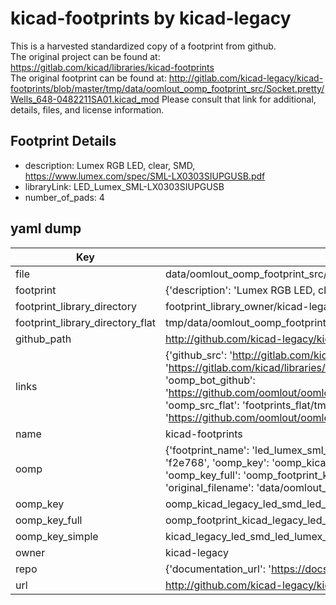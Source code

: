 # kicad-footprints by kicad-legacy  
This is a harvested standardized copy of a footprint from github.  
The original project can be found at:  
https://gitlab.com/kicad/libraries/kicad-footprints  
The original footprint can be found at:
http://gitlab.com/kicad-legacy/kicad-footprints/blob/master/tmp/data/oomlout_oomp_footprint_src/Socket.pretty/Wells_648-0482211SA01.kicad_mod
Please consult that link for additional, details, files, and license information.  
## Footprint Details
* description: Lumex RGB LED, clear, SMD, https://www.lumex.com/spec/SML-LX0303SIUPGUSB.pdf  
* libraryLink: LED_Lumex_SML-LX0303SIUPGUSB  
* number_of_pads: 4  
## yaml dump  
| Key | Value |  
| --- | --- |  
| file | data/oomlout_oomp_footprint_src/kicad-footprints/LED_SMD.pretty/LED_Lumex_SML-LX0303SIUPGUSB.kicad_mod |  
| footprint | {'description': 'Lumex RGB LED, clear, SMD, https://www.lumex.com/spec/SML-LX0303SIUPGUSB.pdf', 'libraryLink': 'LED_Lumex_SML-LX0303SIUPGUSB', 'number_of_pads': 4} |  
| footprint_library_directory | footprint_library_owner/kicad-legacy_kicad-footprints |  
| footprint_library_directory_flat | tmp/data/oomlout_oomp_footprint_src/footprints_flat/kicad_legacy_led_smd_led_lumex_sml_lx0303siupgusb/working |  
| github_path | http://github.com/kicad-legacy/kicad-footprints/blob/master/tmp/data/oomlout_oomp_footprint_src/LED_SMD.pretty/LED_Lumex_SML-LX0303SIUPGUSB.kicad_mod |  
| links | {'github_src': 'http://gitlab.com/kicad-legacy/kicad-footprints/blob/master/tmp/data/oomlout_oomp_footprint_src/Socket.pretty/Wells_648-0482211SA01.kicad_mod', 'github_src_repo': 'https://gitlab.com/kicad/libraries/kicad-footprints', 'oomp_bot': 'tmp/data/oomlout_oomp_footprint_src/footprints/kicad_legacy_led_smd_led_lumex_sml_lx0303siupgusb/working', 'oomp_bot_github': 'https://github.com/oomlout/oomlout_oomp_footprint_bot/tree/main/tmp/data/oomlout_oomp_footprint_src/footprints/kicad_legacy_led_smd_led_lumex_sml_lx0303siupgusb/working', 'oomp_src_flat': 'footprints_flat/tmp/data/oomlout_oomp_footprint_src/footprints_flat/kicad_legacy_led_smd_led_lumex_sml_lx0303siupgusb/working', 'oomp_src_flat_github': 'https://github.com/oomlout/oomlout_oomp_footprint_src/tree/main/tmp/data/oomlout_oomp_footprint_src/footprints_flat/kicad_legacy_led_smd_led_lumex_sml_lx0303siupgusb/working'} |  
| name | kicad-footprints |  
| oomp | {'footprint_name': 'led_lumex_sml_lx0303siupgusb', 'library_name': 'led_smd', 'md5': 'f2e768d832e8197dd8199acfe73471ec', 'md5_10': 'f2e768d832', 'md5_5': 'f2e76', 'md5_6': 'f2e768', 'oomp_key': 'oomp_kicad_legacy_led_smd_led_lumex_sml_lx0303siupgusb', 'oomp_key_extra': 'oomp_footprint_kicad_legacy_led_smd_led_lumex_sml_lx0303siupgusb', 'oomp_key_full': 'oomp_footprint_kicad_legacy_led_smd_led_lumex_sml_lx0303siupgusb_f2e768', 'oomp_key_simple': 'kicad_legacy_led_smd_led_lumex_sml_lx0303siupgusb', 'original_filename': 'data/oomlout_oomp_footprint_src/kicad-footprints/LED_SMD.pretty/LED_Lumex_SML-LX0303SIUPGUSB.kicad_mod', 'owner_name': 'kicad_legacy'} |  
| oomp_key | oomp_kicad_legacy_led_smd_led_lumex_sml_lx0303siupgusb |  
| oomp_key_full | oomp_footprint_kicad_legacy_led_smd_led_lumex_sml_lx0303siupgusb |  
| oomp_key_simple | kicad_legacy_led_smd_led_lumex_sml_lx0303siupgusb |  
| owner | kicad-legacy |  
| repo | {'documentation_url': 'https://docs.github.com/rest/repos/repos#get-a-repository', 'message': 'Not Found'} |  
| url | http://github.com/kicad-legacy/kicad-footprints |  


